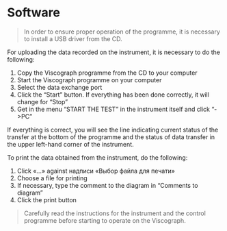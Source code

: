 # Software
> In order to ensure proper operation of the programme, it is necessary to install a USB driver from the CD.

For uploading the data recorded on the instrument, it is necessary to do the following:
1. Copy the Viscograph programme from the CD to your computer
2. Start the Viscograph programme on your computer
3. Select the data exchange port
4. Click the “Start” button. If everything has been done correctly, it will change for “Stop”
5. Get in the menu “START THE TEST” in the instrument itself and click “->PC”

If everything is correct, you will see the line indicating current status of the transfer at the bottom of the programme and the status of data transfer in the upper left-hand corner of the instrument.

To print the data obtained from the instrument, do the following:

1. Click «…» against надписи «Выбор файла для печати»
2. Choose a file for printing
3. If necessary, type the comment to the diagram in “Comments to diagram”
4. Click the print button

> Carefully read the instructions for the instrument and the control programme before starting to operate on the Viscograph.